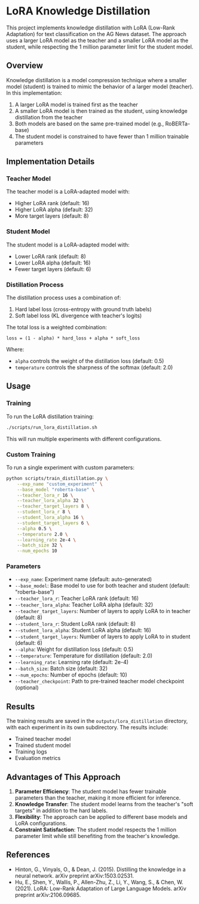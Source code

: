 # LoRA Knowledge Distillation

This project implements knowledge distillation with LoRA (Low-Rank Adaptation) for text classification on the AG News dataset. The approach uses a larger LoRA model as the teacher and a smaller LoRA model as the student, while respecting the 1 million parameter limit for the student model.

## Overview

Knowledge distillation is a model compression technique where a smaller model (student) is trained to mimic the behavior of a larger model (teacher). In this implementation:

1. A larger LoRA model is trained first as the teacher
2. A smaller LoRA model is then trained as the student, using knowledge distillation from the teacher
3. Both models are based on the same pre-trained model (e.g., RoBERTa-base)
4. The student model is constrained to have fewer than 1 million trainable parameters

## Implementation Details

### Teacher Model

The teacher model is a LoRA-adapted model with:
- Higher LoRA rank (default: 16)
- Higher LoRA alpha (default: 32)
- More target layers (default: 8)

### Student Model

The student model is a LoRA-adapted model with:
- Lower LoRA rank (default: 8)
- Lower LoRA alpha (default: 16)
- Fewer target layers (default: 6)

### Distillation Process

The distillation process uses a combination of:
1. Hard label loss (cross-entropy with ground truth labels)
2. Soft label loss (KL divergence with teacher's logits)

The total loss is a weighted combination:
```
loss = (1 - alpha) * hard_loss + alpha * soft_loss
```

Where:
- `alpha` controls the weight of the distillation loss (default: 0.5)
- `temperature` controls the sharpness of the softmax (default: 2.0)

## Usage

### Training

To run the LoRA distillation training:

```bash
./scripts/run_lora_distillation.sh
```

This will run multiple experiments with different configurations.

### Custom Training

To run a single experiment with custom parameters:

```bash
python scripts/train_distillation.py \
    --exp_name "custom_experiment" \
    --base_model "roberta-base" \
    --teacher_lora_r 16 \
    --teacher_lora_alpha 32 \
    --teacher_target_layers 8 \
    --student_lora_r 8 \
    --student_lora_alpha 16 \
    --student_target_layers 6 \
    --alpha 0.5 \
    --temperature 2.0 \
    --learning_rate 2e-4 \
    --batch_size 32 \
    --num_epochs 10
```

### Parameters

- `--exp_name`: Experiment name (default: auto-generated)
- `--base_model`: Base model to use for both teacher and student (default: "roberta-base")
- `--teacher_lora_r`: Teacher LoRA rank (default: 16)
- `--teacher_lora_alpha`: Teacher LoRA alpha (default: 32)
- `--teacher_target_layers`: Number of layers to apply LoRA to in teacher (default: 8)
- `--student_lora_r`: Student LoRA rank (default: 8)
- `--student_lora_alpha`: Student LoRA alpha (default: 16)
- `--student_target_layers`: Number of layers to apply LoRA to in student (default: 6)
- `--alpha`: Weight for distillation loss (default: 0.5)
- `--temperature`: Temperature for distillation (default: 2.0)
- `--learning_rate`: Learning rate (default: 2e-4)
- `--batch_size`: Batch size (default: 32)
- `--num_epochs`: Number of epochs (default: 10)
- `--teacher_checkpoint`: Path to pre-trained teacher model checkpoint (optional)

## Results

The training results are saved in the `outputs/lora_distillation` directory, with each experiment in its own subdirectory. The results include:

- Trained teacher model
- Trained student model
- Training logs
- Evaluation metrics

## Advantages of This Approach

1. **Parameter Efficiency**: The student model has fewer trainable parameters than the teacher, making it more efficient for inference.
2. **Knowledge Transfer**: The student model learns from the teacher's "soft targets" in addition to the hard labels.
3. **Flexibility**: The approach can be applied to different base models and LoRA configurations.
4. **Constraint Satisfaction**: The student model respects the 1 million parameter limit while still benefiting from the teacher's knowledge.

## References

- Hinton, G., Vinyals, O., & Dean, J. (2015). Distilling the knowledge in a neural network. arXiv preprint arXiv:1503.02531.
- Hu, E., Shen, Y., Wallis, P., Allen-Zhu, Z., Li, Y., Wang, S., & Chen, W. (2021). LoRA: Low-Rank Adaptation of Large Language Models. arXiv preprint arXiv:2106.09685. 